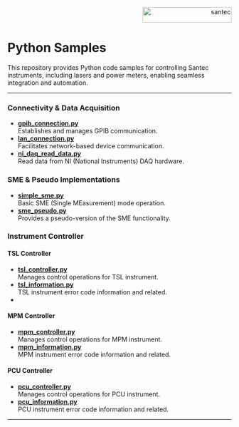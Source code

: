 <p align="right"> <a href="https://www.santec.com/jp/" target="_blank" rel="noreferrer"> <img src="https://www.santec.com/dcms_media/image/common_logo01.png" alt="santec" 
  width="200" height="35"/> </a> </p>

<h1 align="left"> Python Samples </h1>

This repository provides Python code samples for controlling Santec instruments, including lasers and power meters,
enabling seamless integration and automation.

---

### Connectivity & Data Acquisition
- **[gpib_connection.py](https://github.com/santec-corporation/python-samples/blob/main/samples/gpib_connection.py)**  
  Establishes and manages GPIB communication.  
- **[lan_connection.py](https://github.com/santec-corporation/python-samples/blob/main/samples/lan_connection.py)**  
  Facilitates network-based device communication.  
- **[ni_daq_read_data.py](https://github.com/santec-corporation/python-samples/blob/main/samples/ni_daq_read_data.py)**  
  Read data from NI (National Instruments) DAQ hardware.

### SME & Pseudo Implementations
- **[simple_sme.py](https://github.com/santec-corporation/python-samples/blob/main/samples/simple_sme.py)**  
  Basic SME (Single MEasurement) mode operation. 
- **[sme_pseudo.py](https://github.com/santec-corporation/python-samples/blob/main/samples/sme_pseudo.py)**  
  Provides a pseudo-version of the SME functionality.  

### Instrument Controller

#### TSL Controller
- **[tsl_controller.py](https://github.com/santec-corporation/python-samples/blob/main/samples/tsl_controller/tsl_controller.py)**  
  Manages control operations for TSL instrument.  
- **[tsl_information.py](https://github.com/santec-corporation/python-samples/blob/main/samples/tsl_controller/tsl_information.py)**  
  TSL instrument error code information and related. 
- 
#### MPM Controller
- **[mpm_controller.py](https://github.com/santec-corporation/python-samples/blob/main/samples/mpm_controller/mpm_controller.py)**  
  Manages control operations for MPM instrument.  
- **[mpm_information.py](https://github.com/santec-corporation/python-samples/blob/main/samples/mpm_controller/mpm_information.py)**  
  MPM instrument error code information and related.

#### PCU Controller
- **[pcu_controller.py](https://github.com/santec-corporation/python-samples/blob/main/samples/pcu_controller/pcu_controller.py)**  
  Manages control operations for PCU instrument.  
- **[pcu_information.py](https://github.com/santec-corporation/python-samples/blob/main/samples/pcu_controller/pcu_information.py)**  
  PCU instrument error code information and related.

---